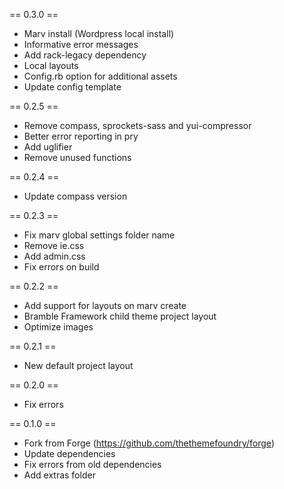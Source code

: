 == 0.3.0 ==
- Marv install (Wordpress local install)
- Informative error messages
- Add rack-legacy dependency
- Local layouts
- Config.rb option for additional assets
- Update config template

== 0.2.5 ==
- Remove compass, sprockets-sass and yui-compressor
- Better error reporting in pry
- Add uglifier
- Remove unused functions

== 0.2.4 ==
- Update compass version

== 0.2.3 ==
- Fix marv global settings folder name
- Remove ie.css
- Add admin.css
- Fix errors on build

== 0.2.2 ==
- Add support for layouts on marv create
- Bramble Framework child theme project layout
- Optimize images

== 0.2.1 ==
- New default project layout

== 0.2.0 ==
- Fix errors

== 0.1.0 ==
- Fork from Forge (https://github.com/thethemefoundry/forge)
- Update dependencies
- Fix errors from old dependencies
- Add extras folder